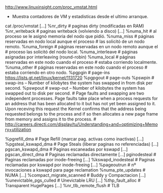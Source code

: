 http://www.linuxinsight.com/proc_vmstat.html

- Muestra contadores de VM y estadisticas desde el ultimo arranque.

cat /proc/vmstat
  [...]
  %nr_dirty                     # paginas dirty (modificadas en RAM)
  %nr_writeback                 # paginas writeback (volviendo a disco)
  [...]
  %numa_hit        # al proceso se le asignó memoria del nodo que pidió.
  %numa_miss       # páginas reservadas en nodo local aunque el proceso
                   # las solicitó de un nodo remoto.
  %numa_foreign    # páginas reservadas en un nodo remoto aunque el
                   # proceso las solicitó del nodo local.
  %numa_interleave # páginas asignadas por interleaving (round-robin)
  %numa_local      # páginas reservadas en este nodo cuando el proceso
                   # estaba corriendo localmente.
  %numa_other      # páginas reservadas en este nodo cuando el proceso
                   # estaba corriendo en otro nodo.
  %pgpgin               # page-ins https://lists.gt.net/linux/kernel/1131720
  %pgpgout              # page-outs
  %pswpin               # swap-ins – Number of kilobytes the system has swapped in from disk per second.
  %pswpout              # swap-out – Number of kilobytes the system has swapped out to disk per second.
                        # Page faults and swapping are two independent processes. Page faults take place when a process requests for an address that has been allocated to it but has not yet been assigned to it. Upon receving this request the Kernel confirms that the address being requested belongs to the process and if so then allocates a new page frame from memory and assigns it to the process.
                        # http://careers.directi.com/display/tu/Understanding+and+optimizing+Memory+utilization

  %pgrefill_dma         # Page Refill (marcar pag. activas como inactivas)
  [...]
  %pgsteal_kswapd_dma   # Page Steals (liberar paginas no referenciadas)
  [...]
  pgscan_kswapd_dma     # Paginas escaneadas por kswapd
  [...]
  pgscan_direct_dma     # Paginas reclamadas directamente
  [...]
  pginodesteal          # Paginas reclamadas por inode-freeing
  [...]
  %kswapd_inodesteal    # Paginas reclamadas por kswapd por inode-freeing
  [...]
  %pageoutrun           # nº invocaciones a kswapd para page reclamation
  %numa_pte_updates             # NUMA
  [...]
  %compact_migrate_scanned      # Buddy y Compactacion
  [...]
  %unevictable_pgs_culled       # Unevictable LRU
  [...]
  %thp_fault_alloc              # Transparent HugePages
  [...]
  %nr_tlb_remote_flush          # TLB

